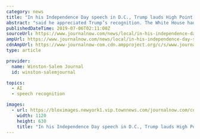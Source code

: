 ```yaml
---
category: news
title: "In his Independence Day speech in D.C., Trump lauds High Point for role in historic Greensboro sit-in"
abstract: "said he appreciated Trump’s recognition. The White House had called to invite him to attend the event, “A Salute to America,” which included a parade, fireworks, a show of military aircraft and Trump’s speech at the Lincoln Memorial. “Anything I ..."
publishedDateTime: 2019-07-06T02:11:00Z
sourceUrl: https://www.journalnow.com/news/local/in-his-independence-day-speech-in-d-c-trump-lauds/article_e6fded49-2c79-5723-a2ad-9b5400f91dcd.html
ampUrl: https://www.journalnow.com/news/local/in-his-independence-day-speech-in-d-c-trump-lauds/article_e6fded49-2c79-5723-a2ad-9b5400f91dcd.amp.html
cdnAmpUrl: https://www-journalnow-com.cdn.ampproject.org/c/s/www.journalnow.com/news/local/in-his-independence-day-speech-in-d-c-trump-lauds/article_e6fded49-2c79-5723-a2ad-9b5400f91dcd.amp.html
type: article

provider:
  name: Winston-Salem Journal
  id: winston-salemjournal

topics:
  - AI
  - speech recognition

images:
  - url: https://bloximages.newyork1.vip.townnews.com/journalnow.com/content/tncms/assets/v3/editorial/a/05/a051c05d-5c2d-54d4-ae7e-297e81b6c9db/5d1fe9053d91a.image.jpg?crop=1801%2C1013%2C0%2C68&amp;resize=1120%2C630&amp;order=crop%2Cresize
    width: 1120
    height: 630
    title: "In his Independence Day speech in D.C., Trump lauds High Point for role in historic Greensboro sit-in"
---
```

